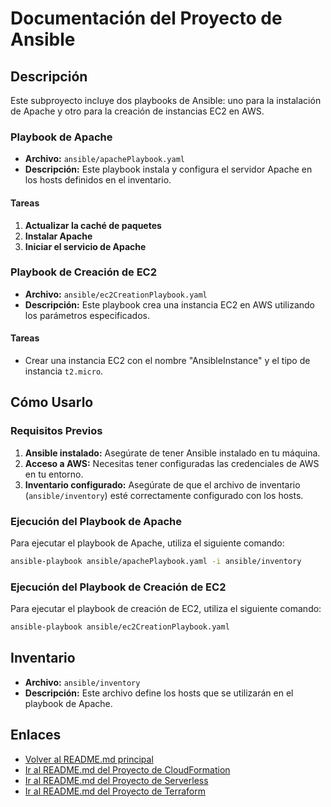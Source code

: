 # Documentación del Proyecto de Ansible

## Descripción

Este subproyecto incluye dos playbooks de Ansible: uno para la instalación de Apache y otro para la creación de instancias EC2 en AWS.

### Playbook de Apache

- **Archivo:** `ansible/apachePlaybook.yaml`
- **Descripción:** Este playbook instala y configura el servidor Apache en los hosts definidos en el inventario.

#### Tareas

1. **Actualizar la caché de paquetes**
2. **Instalar Apache**
3. **Iniciar el servicio de Apache**

### Playbook de Creación de EC2

- **Archivo:** `ansible/ec2CreationPlaybook.yaml`
- **Descripción:** Este playbook crea una instancia EC2 en AWS utilizando los parámetros especificados.

#### Tareas

- Crear una instancia EC2 con el nombre "AnsibleInstance" y el tipo de instancia `t2.micro`.

## Cómo Usarlo

### Requisitos Previos

1. **Ansible instalado:** Asegúrate de tener Ansible instalado en tu máquina.
2. **Acceso a AWS:** Necesitas tener configuradas las credenciales de AWS en tu entorno.
3. **Inventario configurado:** Asegúrate de que el archivo de inventario (`ansible/inventory`) esté correctamente configurado con los hosts.

### Ejecución del Playbook de Apache

Para ejecutar el playbook de Apache, utiliza el siguiente comando:

```bash
ansible-playbook ansible/apachePlaybook.yaml -i ansible/inventory
```

### Ejecución del Playbook de Creación de EC2

Para ejecutar el playbook de creación de EC2, utiliza el siguiente comando:

```bash
ansible-playbook ansible/ec2CreationPlaybook.yaml
```

## Inventario

- **Archivo:** `ansible/inventory`
- **Descripción:** Este archivo define los hosts que se utilizarán en el playbook de Apache.

## Enlaces

- [Volver al README.md principal](../README.md)
- [Ir al README.md del Proyecto de CloudFormation](../cloudformation/README.md)
- [Ir al README.md del Proyecto de Serverless](../serverless/README.md)
- [Ir al README.md del Proyecto de Terraform](../terraform/README.md)
